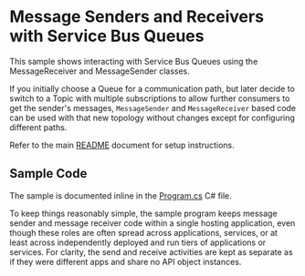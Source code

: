 # Message Senders and Receivers with Service Bus Queues

This sample shows interacting with Service Bus Queues using the MessageReceiver
and MessageSender classes.

If you initially choose a Queue for a communication path, but later decide to
switch to a Topic with multiple subscriptions to allow further consumers to get
the sender's messages, ```MessageSender``` and ```MessageReceiver``` based code
can be used with that new topology without changes except for configuring
different paths.     

Refer to the main [README](../README.md) document for setup instructions. 

## Sample Code

The sample is documented inline in the [Program.cs](Program.cs) C# file.

To keep things reasonably simple, the sample program keeps message sender and
message receiver code within a single hosting application, even though these
roles are often spread across applications, services, or at least across
independently deployed and run tiers of applications or services. For clarity,
the send and receive activities are kept as separate as if they were different
apps and share no API object instances.

